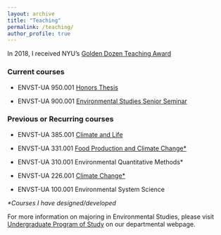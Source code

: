 ```yaml
---
layout: archive
title: "Teaching"
permalink: /teaching/
author_profile: true
---
```


In 2018, I received NYU’s [Golden Dozen Teaching Award](https://cas.nyu.edu/teaching-awards.html#golden-dozen)

### Current courses

* ENVST-UA 950.001 [Honors Thesis](chrome-extension://efaidnbmnnnibpcajpcglclefindmkaj/https://as.nyu.edu/content/dam/nyu-as/environment/documents/Syllabi/spring-2024/ENVST-UA_950_%20Honors_Seminar_McDermid_S24.pdf)

* ENVST-UA 900.001 [Environmental Studies Senior Seminar](https://docs.google.com/document/d/1TsJJs2AEHAKhhcBYPJEgCXUb-cA64jYW/edit#heading=h.gjdgxs)
  
### Previous or Recurring courses

* ENVST-UA 385.001 [Climate and Life](chrome-extension://efaidnbmnnnibpcajpcglclefindmkaj/https://as.nyu.edu/content/dam/nyu-as/environment/documents/Syllabi/for-the-website/ENVST-UA_300.001_%20Climate_and_Life_McDermid_S22.pdf)
  
* ENVST-UA 331.001 [Food Production and Climate Change*](chrome-extension://efaidnbmnnnibpcajpcglclefindmkaj/https://as.nyu.edu/content/dam/nyu-as/environment/documents/Syllabi/course-archive-%E2%80%94-syllabi/ENVST-UA_331_Food_Production_Climate_Change_McDermid_S20.pdf)

* ENVST-UA 310.001 Environmental Quantitative Methods*
  
* ENVST-UA 226.001 [Climate Change*](chrome-extension://efaidnbmnnnibpcajpcglclefindmkaj/https://as.nyu.edu/content/dam/nyu-as/environment/documents/Syllabi/course-archive-%E2%80%94-syllabi/ENVST-UA_226_Climate_Change_McDermid_S20.pdf)

* ENVST-UA 100.001 Environmental System Science

_*Courses I have designed/developed_

For more information on majoring in Environmental Studies, please visit [Undergraduate Program of Study](https://as.nyu.edu/environment/undergraduate-program.html) on our departmental webpage.


